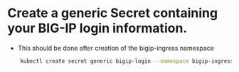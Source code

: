 # Create a generic Secret containing your BIG-IP login information.
* This should be done after creation of the bigip-ingress namespace
```bash
    kubectl create secret generic bigip-login --namespace bigip-ingress --from-literal=username=admin --from-literal=password=admin
```
